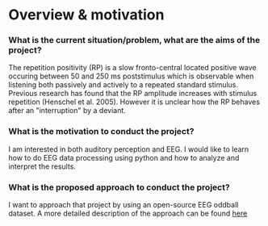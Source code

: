 # Overview & motivation


### What is the current situation/problem, what are the aims of the project?

The repetition positivity (RP) is a slow fronto-central located positive wave occuring between 50 and 250 ms poststimulus which is observable when listening both passively and actively to a repeated standard stimulus. Previous research has found that the RP amplitude increases with stimulus repetition (Henschel et al. 2005). However it is unclear how the RP behaves after an "interruption" by a deviant.

### What is the motivation to conduct the project?

I am interested in both auditory perception and EEG. I would like to learn how to do EEG data processing using python and how to analyze and interpret the results.

### What is the proposed approach to conduct the project?

I want to approach that project by using an open-source EEG oddball dataset. A more detailed description of the approach can be found [here](https://hibiki0827.github.io/backsta/project.html)
